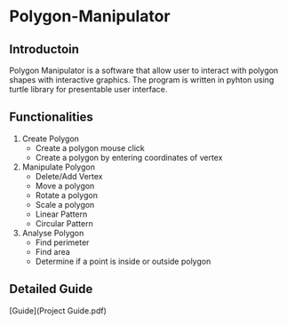 # Polygon-Manipulator

## Introductoin
Polygon Manipulator is a software that allow user to interact with polygon shapes with interactive graphics. The program is written in pyhton using turtle library for presentable user interface.

## Functionalities
1. Create Polygon
   - Create a polygon mouse click
   - Create a polygon by entering coordinates of vertex
2. Manipulate Polygon
   - Delete/Add Vertex
   - Move a polygon
   - Rotate a polygon
   - Scale a polygon
   - Linear Pattern
   - Circular Pattern
3. Analyse Polygon
   - Find perimeter
   - Find area
   - Determine if a point is inside or outside polygon

## Detailed Guide
[Guide](Project Guide.pdf)
